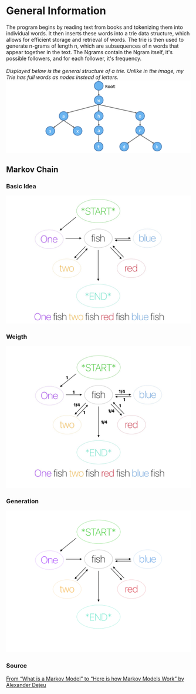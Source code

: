 # General Information
The program begins by reading text from books and tokenizing them into individual words. It then inserts these words into a trie data structure, which allows for efficient storage and retrieval of words. The trie is then used to generate n-grams of length n, which are subsequences of n words that appear together in the text. The Ngrams contain the Ngram itself, it's possible followers, and for each follower, it's frequency.<br><br>
*Displayed below is the general structure of a trie. Unlike in the image, my Trie has full words as nodes instead of letters.*
![Trie_1](https://github.com/kodtld/Markov-s-Letters/blob/master/documentation/images/trie_info_1.png)

## Markov Chain
### Basic Idea
![Markov 1](https://github.com/kodtld/Markov-s-Letters/blob/master/documentation/images/Markov_info1.jpeg)
### Weigth
![Markov 2](https://github.com/kodtld/Markov-s-Letters/blob/master/documentation/images/Markov_info2.jpeg)
### Generation
![Markov GIF](https://github.com/kodtld/Markov-s-Letters/blob/master/documentation/images/Markov_info.gif)
### Source
[From “What is a Markov Model” to “Here is how Markov Models Work” by Alexander Dejeu](https://hackernoon.com/from-what-is-a-markov-model-to-here-is-how-markov-models-work-1ac5f4629b71)
